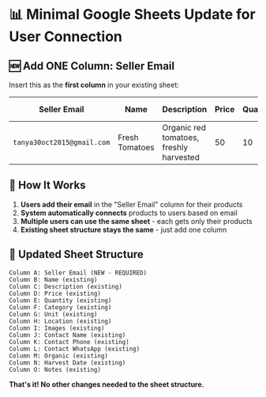 # 📊 Minimal Google Sheets Update for User Connection

## 🆕 **Add ONE Column: Seller Email**

Insert this as the **first column** in your existing sheet:

| **Seller Email**           | Name           | Description                             | Price | Quantity | Category   | Unit | Location             | Images                               | Contact Name | Contact Phone | Contact WhatsApp | Organic | Harvest Date | Notes                     |
| -------------------------- | -------------- | --------------------------------------- | ----- | -------- | ---------- | ---- | -------------------- | ------------------------------------ | ------------ | ------------- | ---------------- | ------- | ------------ | ------------------------- |
| `tanya30oct2015@gmail.com` | Fresh Tomatoes | Organic red tomatoes, freshly harvested | 50    | 10       | Vegetables | kg   | Hyderabad, Telangana | https://picsum.photos/id/237/200/300 | Ramesh Kumar | 7799111008    | 7799111008       | Yes     | 2025-09-15   | Available for pickup only |

## 🔧 **How It Works**

1. **Users add their email** in the "Seller Email" column for their products
2. **System automatically connects** products to users based on email
3. **Multiple users can use the same sheet** - each gets only their products
4. **Existing sheet structure stays the same** - just add one column

## 📝 **Updated Sheet Structure**

```
Column A: Seller Email (NEW - REQUIRED)
Column B: Name (existing)
Column C: Description (existing)
Column D: Price (existing)
Column E: Quantity (existing)
Column F: Category (existing)
Column G: Unit (existing)
Column H: Location (existing)
Column I: Images (existing)
Column J: Contact Name (existing)
Column K: Contact Phone (existing)
Column L: Contact WhatsApp (existing)
Column M: Organic (existing)
Column N: Harvest Date (existing)
Column O: Notes (existing)
```

**That's it! No other changes needed to the sheet structure.**
